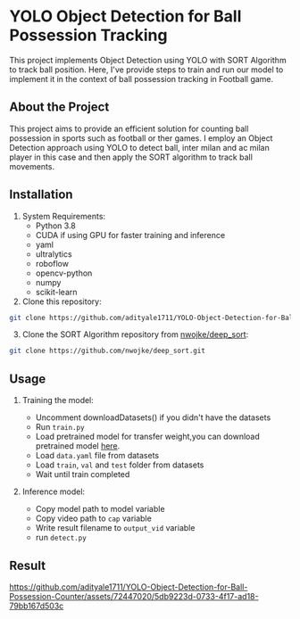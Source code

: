# YOLO Object Detection for Ball Possession Tracking

This project implements Object Detection using YOLO with SORT Algorithm to track ball position.
Here, I've provide steps to train and run our model to implement it in the context of ball possession tracking in Football game.

## About the Project

This project aims to provide an efficient solution for counting ball possession in sports such as football or ther games.
I employ an Object Detection approach using YOLO to detect ball, inter milan and ac milan player in this case
and then apply the SORT algorithm to track ball movements.

## Installation

1. System Requirements:
   - Python 3.8
   - CUDA if using GPU for faster training and inference
   - yaml
   - ultralytics
   - roboflow
   - opencv-python
   - numpy
   - scikit-learn
2. Clone this repository:

```bash
git clone https://github.com/adityale1711/YOLO-Object-Detection-for-Ball-Possession-Counter.git
```

3. Clone the SORT Algorithm repository from [nwojke/deep_sort](https://github.com/nwojke/deep_sort):
```bash
git clone https://github.com/nwojke/deep_sort.git
```

## Usage
1. Training the model:
   - Uncomment downloadDatasets() if you didn't have the datasets
   - Run `train.py`
   - Load pretrained model for transfer weight,you can download pretrained model [here](https://docs.ultralytics.com/models/yolov8/#performance-metrics).
   - Load `data.yaml` file from datasets
   - Load `train`, `val` and `test` folder from datasets
   - Wait until train completed

2. Inference model:
   - Copy model path to model variable
   - Copy video path to `cap` variable
   - Write result filename to `output_vid` variable
   - run `detect.py`

## Result

https://github.com/adityale1711/YOLO-Object-Detection-for-Ball-Possession-Counter/assets/72447020/5db9223d-0733-4f17-ad18-79bb167d503c

